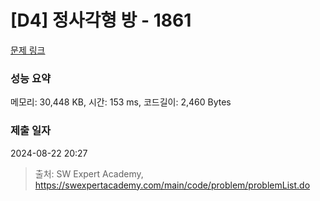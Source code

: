 # [D4] 정사각형 방 - 1861 

[문제 링크](https://swexpertacademy.com/main/code/problem/problemDetail.do?contestProbId=AV5LtJYKDzsDFAXc) 

### 성능 요약

메모리: 30,448 KB, 시간: 153 ms, 코드길이: 2,460 Bytes

### 제출 일자

2024-08-22 20:27



> 출처: SW Expert Academy, https://swexpertacademy.com/main/code/problem/problemList.do